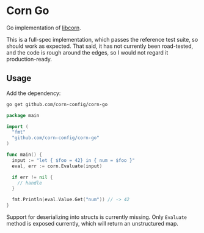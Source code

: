 # Corn Go

Go implementation of [libcorn](https://github.com/corn-config/corn-go).

This is a full-spec implementation, which passes the reference test suite, so should work as expected.
That said, it has not currently been road-tested, and the code is rough around the edges, so I would not regard it production-ready.

## Usage


Add the dependency:

```sh
go get github.com/corn-config/corn-go
```

```go
package main

import (
  "fmt"
  "github.com/corn-config/corn-go"
)

func main() {
  input := "let { $foo = 42} in { num = $foo }"
  eval, err := corn.Evaluate(input)

  if err != nil {
    // handle
  }

  fmt.Println(eval.Value.Get("num")) // -> 42
}
```

Support for deserializing into structs is currently missing. 
Only `Evaluate` method is exposed currently, which will return an unstructured map.

